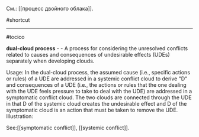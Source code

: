 См.: [[процесс двойного облака]].

#shortcut




<hr/>

#tocico

<b>dual-cloud process</b> -  - A process for considering the unresolved conflicts related to causes and consequences of undesirable effects (UDEs) separately when developing clouds.

Usage: In the dual-cloud process, the assumed cause (i.e., specific actions or rules) of a UDE are addressed in a systemic conflict cloud to derive "D" and consequences of a UDE (i.e., the actions or rules that the one dealing with the UDE feels pressure to take to deal with the UDE) are addressed in a symptomatic conflict cloud.  The two clouds are connected through the UDE in that D of the systemic cloud creates the undesirable effect and D of the symptomatic cloud is an action that must be taken to remove the UDE.  Illustration:  
 
 



See:[[symptomatic conflict]], [[systemic conflict]].
